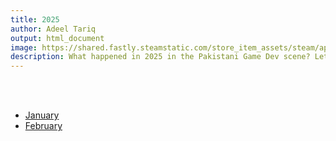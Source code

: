 ```yaml
---
title: 2025
author: Adeel Tariq
output: html_document
image: https://shared.fastly.steamstatic.com/store_item_assets/steam/apps/3476640/header.jpg
description: What happened in 2025 in the Pakistani Game Dev scene? Let's find out.
---
```


<br>
<br>

- [January](january)
- [February](february)
